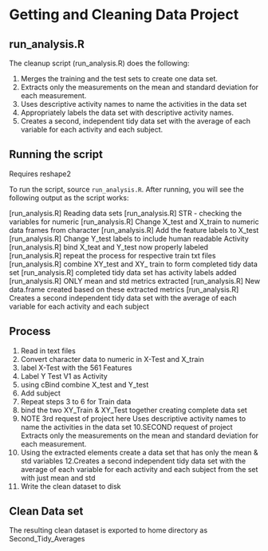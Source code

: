 

# Getting and Cleaning Data Project

## run_analysis.R

The cleanup script (run_analysis.R) does the following:



1. Merges the training and the test sets to create one data set.
2. Extracts only the measurements on the mean and standard deviation for each measurement. 
3. Uses descriptive activity names to name the activities in the data set
4. Appropriately labels the data set with descriptive activity names. 
5. Creates a second, independent tidy data set with the average of each variable for each activity and each subject. 

## Running the script

Requires reshape2 

To run the script, source `run_analysis.R`. After running, you will see the following output as the script works:

[run_analysis.R] Reading data sets
[run_analysis.R] STR - checking the variables for numeric
[run_analysis.R] Change X_test and X_train to numeric data frames from character
[run_analysis.R] Add the feature labels to X_test
[run_analysis.R] Change Y_test labels to include human readable Activity
[run_analysis.R] bind X_teat and Y_test now properly labeled
[run_analysis.R] repeat the process for respective train txt files
[run_analysis.R] combine XY_test and XY_ train to form completed tidy data set
[run_analysis.R] completed tidy data set has activity labels added
[run_analysis.R] ONLY mean and std metrics extracted 
[run_analysis.R] New data.frame created based on these extracted metrics 
[run_analysis.R] Creates a second independent tidy data set with the average of each variable for each activity and each subject 


## Process

1. Read in text files
2. Convert character data to numeric in X-Test and X_train
3. label X-Test with the 561 Features
4. Label Y Test V1 as Activity
5. using cBind combine X_test and Y_test
6. Add subject 
7. Repeat steps 3 to 6 for Train data
8. bind the two XY_Train & XY_Test together creating complete data set
9. NOTE 3rd request of project here Uses descriptive activity names to name the activities in the data set 
10.SECOND request of project Extracts only the measurements on the mean and standard deviation for each measurement. 
11. Using the extracted elements create a data set that has only the mean & std variables
12.Creates a second independent tidy data set with the average of each variable for each activity and each subject from the set with just mean and std
13. Write the clean dataset to disk 

## Clean Data set

The resulting clean dataset is exported to home directory as Second_Tidy_Averages

